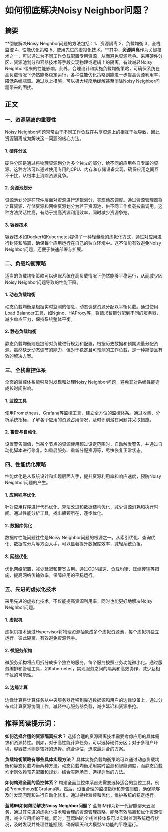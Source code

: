 # 如何彻底解决Noisy Neighbor问题？ 
## 摘要

**彻底解决Noisy Neighbor问题的方法包括：1、资源隔离 2、负载均衡 3、全栈监控 4、性能优化策略 5、使用先进的虚拟化技术。**其中，**资源隔离**作为关键技术之一，可以通过为不同工作负载配置专用资源，从而避免资源竞争。采用硬件分区、资源池划分和容器技术等手段实现物理或逻辑上的隔离，有效减轻Noisy Neighbor带来的性能影响。此外，合理设计和实施负载均衡策略，可确保系统在高负载情况下仍然能够稳定运行，各种性能优化策略则能进一步提高资源利用率，降低系统瓶颈。通过以上措施，可以极大程度地缓解甚至消除Noisy Neighbor问题带来的困扰。

## 正文

### 一、资源隔离的重要性

Noisy Neighbor问题常常由于不同工作负载在共享资源上的相互干扰导致，因此资源隔离成为解决这一问题的核心方法。

#### 1. 硬件分区

硬件分区是通过将物理资源划分为多个独立的部分，给不同的应用各自专属的资源。这种方法可以通过使用专用的CPU、内存和存储设备实现，确保应用之间互不干扰，从根本上消除资源竞争。

#### 2. 资源池划分

资源池划分是在软件层面对资源进行逻辑划分，实现动态调度。通过资源管理器将计算资源、存储资源和网络资源划分为若干资源池，供不同工作负载按需调用。这种方法灵活性高，有助于提高资源利用效率，同时减少资源争抢。

#### 3. 容器技术

容器技术如Docker和Kubernetes提供了一种轻量级的虚拟化方式，通过对应用进行封装和隔离，确保每个应用运行在自己的独立环境中。这不仅能有效避免Noisy Neighbor问题，还便于快速部署与扩展。

### 二、负载均衡策略

适当的负载均衡策略可以确保系统在高负载情况下仍然能够平稳运行，从而减少因Noisy Neighbor问题导致的性能下降。

#### 1. 动态负载均衡

动态负载均衡是根据实时监测的信息，动态调整资源分配以平衡负载。通过使用Load Balancer工具，如Nginx、HAProxy等，将请求智能分配到不同的服务器，减少单点压力，保持系统整体平衡。

#### 2. 静态负载均衡

静态负载均衡则是提前对负载进行规划和配置，根据历史数据和预期流量分配资源。虽然缺乏动态调节的能力，但对于稳定且可预测的工作负载，是一种简便且有效的解决方案。

### 三、全栈监控体系

全面的监控体系能够及时发现和处理Noisy Neighbor问题，避免其对系统性能造成长时间影响。

#### 1. 监控工具

使用Prometheus、Grafana等监控工具，建立全方位的监控体系。通过收集、分析系统指标，了解各个应用的资源占用情况，及时识别潜在问题并采取措施。

#### 2. 警告与自动化

设置警告阈值，当某个节点的资源使用超过设定范围时，自动触发警告，并通过自动化脚本进行修复。如重启服务、重新分配资源等，尽快恢复正常状态。

### 四、性能优化策略

性能优化是从系统设计和实现层面入手，提升资源利用率和响应速度，预防Noisy Neighbor问题的产生。

#### 1. 应用程序优化

针对应用程序进行代码优化、算法改进和数据结构优化，减少资源消耗和执行时间。通过性能分析工具，找出瓶颈所在，逐步优化。

#### 2. 数据库优化

数据库性能问题往往是Noisy Neighbor问题的根源之一。从索引优化、查询优化、数据库分片等方面入手，可以显著提升数据库效率，减轻系统负担。

#### 3. 网络优化

优化网络配置，减少延迟和带宽占用。通过CDN加速、负载均衡、压缩传输等措施，提高网络传输效率，保障应用的平稳运行。

### 五、先进的虚拟化技术

采用先进的虚拟化技术，不仅能提高资源利用率，同时也能更好地解决Noisy Neighbor问题。

#### 1. 虚拟机

虚拟机技术通过Hypervisor将物理资源抽象成多个虚拟资源池，每个虚拟机独立运行，彼此隔离，有效避免资源竞争。

#### 2. 微服务架构

微服务架构将应用拆分成多个独立的服务，每个服务按照业务功能微小化。通过服务编排和管理工具，如Kubernetes，实现服务之间的隔离和高效协作，减少互相干扰的可能性。

#### 3. 边缘计算

边缘计算将计算任务从中央服务器迁移到靠近数据源和用户的边缘设备上，通过分布式计算资源协同工作，减轻中心服务器负载，减少延迟和资源争抢。

## 推荐阅读提示词：

**如何选择合适的资源隔离技术？**
选择合适的资源隔离技术需要考虑应用的具体需求和资源特性。例如，对于高性能计算任务，可以选择硬件分区；对于多租户环境，容器技术则是较好的选择。综合评估，选取最适合的方案。

**负载均衡策略有哪些具体实现方法？**
具体实施负载均衡策略可以通过动态负载均衡和静态负载均衡两种方法。动态负载均衡采用实时监测和智能调度，而静态负载均衡则依赖预先配置和规划。结合实际场景，选择适当的方法。

**如何构建全面的监控体系？**
构建全面监控体系首先需要选择适合的监控工具，例如Prometheus和Grafana等。然后，设置合理的监控指标和警告阈值，确保能够及时发现问题和进行自动化修复。通过持续监控和优化，维护系统的稳定运行。

**蓝莺IM如何帮助解决Noisy Neighbor问题？**
蓝莺IM作为新一代智能聊天云服务，通过其先进的虚拟化技术和合理的资源管理策略，能够有效隔离和优化资源使用，减少应用间的干扰。同时，蓝莺IM的全栈监控体系可以实时监测系统运行状况，及时发现并处理性能瓶颈，确保聊天和大模型AI功能的平稳运行。
